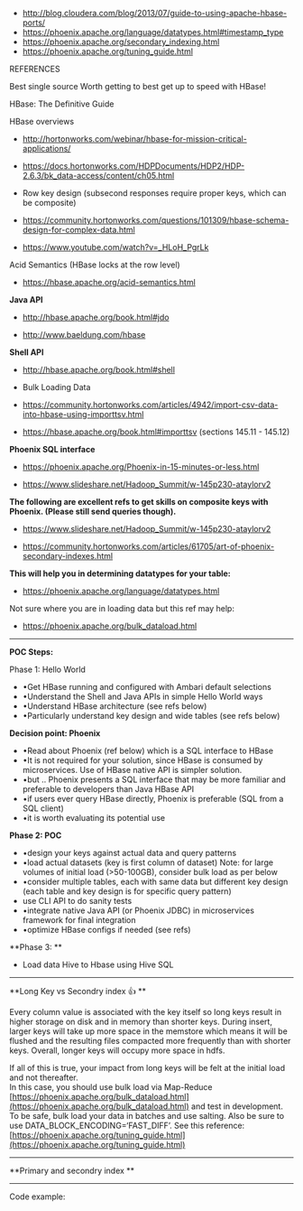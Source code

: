 * http://blog.cloudera.com/blog/2013/07/guide-to-using-apache-hbase-ports/
* https://phoenix.apache.org/language/datatypes.html#timestamp_type
* https://phoenix.apache.org/secondary_indexing.html
* https://phoenix.apache.org/tuning_guide.html


REFERENCES

Best single source Worth getting to best get up to speed with HBase!

HBase: The Definitive Guide 

HBase overviews

* http://hortonworks.com/webinar/hbase-for-mission-critical-applications/ 

* https://docs.hortonworks.com/HDPDocuments/HDP2/HDP-2.6.3/bk_data-access/content/ch05.html 

* Row key design (subsecond responses require proper keys, which can be composite) 

* https://community.hortonworks.com/questions/101309/hbase-schema-design-for-complex-data.html

* https://www.youtube.com/watch?v=_HLoH_PgrLk

Acid Semantics (HBase locks at the row level)

* https://hbase.apache.org/acid-semantics.html 

**Java API**

* http://hbase.apache.org/book.html#jdo 

* http://www.baeldung.com/hbase 

**Shell API**

* http://hbase.apache.org/book.html#shell 

* Bulk Loading Data

* https://community.hortonworks.com/articles/4942/import-csv-data-into-hbase-using-importtsv.html

* https://hbase.apache.org/book.html#importtsv (sections 145.11 - 145.12)

**Phoenix SQL interface**

* https://phoenix.apache.org/Phoenix-in-15-minutes-or-less.html

* https://www.slideshare.net/Hadoop_Summit/w-145p230-ataylorv2 

**The following are excellent refs to get skills on composite keys with Phoenix. (Please still send queries though).**

* https://www.slideshare.net/Hadoop_Summit/w-145p230-ataylorv2 

* https://community.hortonworks.com/articles/61705/art-of-phoenix-secondary-indexes.html 

**This will help you in determining datatypes for your table:** 

* https://phoenix.apache.org/language/datatypes.html 

Not sure where you are in loading data but this ref may help:

*  https://phoenix.apache.org/bulk_dataload.html



-----------------------------------------------------------------------

**POC Steps:**

Phase 1: Hello World
* •Get HBase running and configured with Ambari default selections
* •Understand the Shell and Java APIs in simple Hello World ways
* •Understand HBase architecture (see refs below)
* •Particularly understand key design and wide tables (see refs below)

**Decision point: Phoenix**

* •Read about Phoenix (ref below) which is a SQL interface to HBase
* •It is not required for your solution, since HBase is consumed by microservices. Use of HBase native API is simpler solution.
* •but .. Phoenix presents a SQL interface that may be more familiar and preferable to developers than Java HBase API
* •if users ever query HBase directly, Phoenix is preferable (SQL from a SQL client)
* •it is worth evaluating its potential use

**Phase 2: POC**

* •design your keys against actual data and query patterns
* •load actual datasets (key is first column of dataset) Note: for large volumes of initial load (>50-100GB), consider bulk load as per below
* •consider multiple tables, each with same data but different key design (each table and key design is for specific query pattern)
*  use CLI API to do sanity tests
* •integrate native Java API (or Phoenix JDBC) in microservices framework for final integration
* •optimize HBase configs if needed (see refs)

**Phase 3: **

* Load data Hive to Hbase using Hive SQL


------------------------------------------------------

**Long Key vs Secondry index :+1: **

Every column value is associated with the key itself so long keys result in higher storage on disk and in memory than shorter keys.  During insert, larger keys will take up more space in the memstore which means it will be flushed and the resulting files compacted more frequently than with shorter keys.  Overall, longer keys will occupy more space in hdfs.

If all of this is true, your impact from long keys will be felt at the initial load and not thereafter.  
In this case, you should use bulk load via Map-Reduce [https://phoenix.apache.org/bulk_dataload.html](https://phoenix.apache.org/bulk_dataload.html) and test in development.  To be safe, bulk load your data in batches and use salting.  Also be sure to use DATA_BLOCK_ENCODING=‘FAST_DIFF’.  See this reference: [https://phoenix.apache.org/tuning_guide.html](https://phoenix.apache.org/tuning_guide.html)



------------------------------------------------------
**Primary and secondry index **



------------------------------------------------------
Code example:

